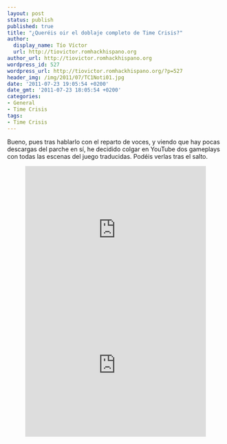 ```yaml
---
layout: post
status: publish
published: true
title: "¿Queréis oir el doblaje completo de Time Crisis?"
author:
  display_name: Tío Víctor
  url: http://tiovictor.romhackhispano.org
author_url: http://tiovictor.romhackhispano.org
wordpress_id: 527
wordpress_url: http://tiovictor.romhackhispano.org/?p=527
header_img: /img/2011/07/TC1Noti01.jpg
date: '2011-07-23 19:05:54 +0200'
date_gmt: '2011-07-23 18:05:54 +0200'
categories:
- General
- Time Crisis
tags:
- Time Crisis
---
```

Bueno, pues tras hablarlo con el reparto de voces, y viendo que hay pocas descargas del parche en sí, he decidido colgar en YouTube dos gameplays con todas las escenas del juego traducidas. Podéis verlas tras el salto.

<!--more-->

<center><iframe width="420" height="315" src="https://www.youtube-nocookie.com/embed/mfoNKgKu8dU?rel=0" frameborder="0" allowfullscreen></iframe><br />
<iframe width="420" height="315" src="https://www.youtube-nocookie.com/embed/tpy9_SZUK5w?rel=0" frameborder="0" allowfullscreen></iframe></center>
